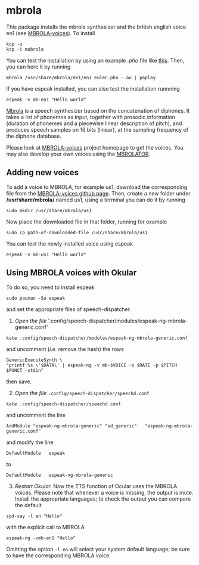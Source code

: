# mbrola
This package installs the mbrola synthesizer and the british english voice en1 (see [MBROLA-voices](https://github.com/numediart/MBROLA-voices)). To install
```
kcp -u
kcp -i mobrola
```
You can test the installation by using an example *.pho* file like [this](https://raw.githubusercontent.com/numediart/MBROLA-voices/master/data/en1/TEST/euler.pho). Then, you can here it by running
```
mbrola /usr/share/mbrola/en1/en1 euler.pho -.au | paplay
```
If you have espeak installed, you can also test the installation runnning
```
espeak -v mb-en1 "Hello world"
```

[Mbrola](https://github.com/numediart/MBROLA) is a speech synthesizer based on the concatenation of diphones. It takes a list of phonemes as input, together with prosodic information (duration of phonemes and a piecewise linear description of pitch), and produces speech samples on 16 bits (linear), at the sampling frequency of the diphone database.

Please look at [MBROLA-voices](https://github.com/numediart/MBROLA-voices) project homepage to get the voices. You may also develop your own voices using the [MBROLATOR](https://github.com/numediart/MBROLATOR).

## Adding new voices
To add a voice to MBROLA, for example us1, download the corresponding file from the [MBROLA-voices github page](https://github.com/numediart/MBROLA-voices). Then, create a new folder under **/usr/share/mbrola/** named us1, using a terminal you can do it by running
```
sudo mkdir /usr/share/mbrola/us1
```
Now place the downloaded file in that folder, running for example
```
sudo cp path-of-downloaded-file /usr/share/mbrola/us1
```

You can test the newly installed voice using espeak
```
espeak -v mb-us1 "Hello world"
```

## Using MBROLA voices with Okular
To do so, you need to install espeak
```
sudo pacman -Su espeak
```
and set the appropriate files of speech-dispatcher.

1. *Open the file* '.config/speech-dispatcher/modules/espeak-ng-mbrola-generic.conf'
```
kate .config/speech-dispatcher/modules/espeak-ng-mbrola-generic.conf
```
and uncomment (*i.e.* remove the hash) the rows
```
GenericExecuteSynth \
"printf %s \'$DATA\' | espeak-ng -v mb-$VOICE -s $RATE -p $PITCH $PUNCT -stdin"
```
then save.

2. *Open the file* `.config/speech-dispatcher/speechd.conf`
```
kate .config/speech-dispatcher/speechd.conf
```
and uncomment the line
```
AddModule "espeak-ng-mbrola-generic" "sd_generic"   "espeak-ng-mbrola-generic.conf"
```
and modify the line
```
DefaultModule   espeak
```
to
```
DefaultModule   espeak-ng-mbrola-generic
```

3. *Restart Okular.* Now the TTS function of Ocular uses the MBROLA voices. Please note that whenever a voice is missing, the output is mute. Install the appropriate languages; to check the output you can compare the default
```
spd-say -l en "Hello"
```
with the explicit call to MBROLA
```
espeak-ng -vmb-en1 "Hello"
```
Omitting the option `-l en` will select your system default language; be sure to have the corresponding MBROLA voice.
